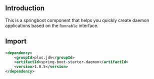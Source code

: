 ## Introduction

This is a springboot component that helps you quickly create daemon applications based on the `Runnable` interface.

## Import

```xml
<dependency>
    <groupId>plus.jdk</groupId>
    <artifactId>spring-boot-starter-daemon</artifactId>
    <version>1.0.5</version>
</dependency>
```